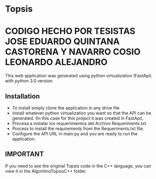 # Topsis
# CODIGO HECHO POR TESISTAS JOSE EDUARDO QUINTANA CASTORENA Y NAVARRO COSIO LEONARDO ALEJANDRO

This web application was generated using python virtualization (FastApi) with python 3.0 version.

## Installation

- To install simply clone the application in any drive file
- Install whatever python virtualization you want so that the API can be generated. (In this case for this project it was created in FastApi).
- Procesa a instalar los requerimientos del Archivo Requeriments.txt
- Process to install the requirements from the Requeriments.txt file.
- Configure the API URL in main.py and you are ready to run the application.

## IMPORTANT
If you need to see the original Topsis code in the C++ language, you can view it in the AlgoritmoTopsisC++ folder.

